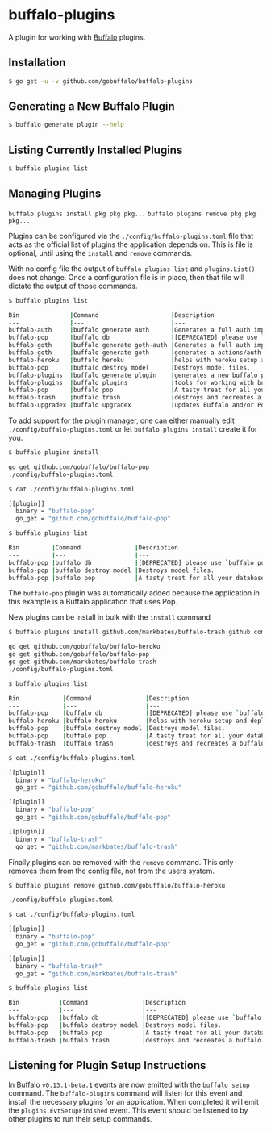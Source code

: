 # buffalo-plugins

A plugin for working with [Buffalo](https://gobuffalo.io) plugins.

## Installation

```bash
$ go get -u -v github.com/gobuffalo/buffalo-plugins
```

## Generating a New Buffalo Plugin

```bash
$ buffalo generate plugin --help
```

## Listing Currently Installed Plugins

```bash
$ buffalo plugins list
```

## Managing Plugins

`buffalo plugins install pkg pkg pkg...`
`buffalo plugins remove pkg pkg pkg...`

Plugins can be configured via the `./config/buffalo-plugins.toml` file that acts as the official list of plugins the application depends on. This is file is optional, until using the `install` and `remove` commands.

With no config file the output of `buffalo plugins list` and `plugins.List()` does not change. Once a configuration file is in place, then that file will dictate the output of those commands.

```bash
$ buffalo plugins list

Bin              |Command                    |Description
---              |---                        |---
buffalo-auth     |buffalo generate auth      |Generates a full auth implementation
buffalo-pop      |buffalo db                 |[DEPRECATED] please use `buffalo pop` instead.
buffalo-goth     |buffalo generate goth-auth |Generates a full auth implementation use Goth
buffalo-goth     |buffalo generate goth      |generates a actions/auth.go file configured to the specified providers.
buffalo-heroku   |buffalo heroku             |helps with heroku setup and deployment for buffalo applications
buffalo-pop      |buffalo destroy model      |Destroys model files.
buffalo-plugins  |buffalo generate plugin    |generates a new buffalo plugin
buffalo-plugins  |buffalo plugins            |tools for working with buffalo plugins
buffalo-pop      |buffalo pop                |A tasty treat for all your database needs
buffalo-trash    |buffalo trash              |destroys and recreates a buffalo app
buffalo-upgradex |buffalo upgradex           |updates Buffalo and/or Pop/Soda as well as your app
```

To add support for the plugin manager, one can either manually edit `./config/buffalo-plugins.toml` or let `buffalo plugins install` create it for you.

```bash
$ buffalo plugins install

go get github.com/gobuffalo/buffalo-pop
./config/buffalo-plugins.toml
```

``` bash
$ cat ./config/buffalo-plugins.toml

[[plugin]]
  binary = "buffalo-pop"
  go_get = "github.com/gobuffalo/buffalo-pop"
```

```bash
$ buffalo plugins list

Bin         |Command               |Description
---         |---                   |---
buffalo-pop |buffalo db            |[DEPRECATED] please use `buffalo pop` instead.
buffalo-pop |buffalo destroy model |Destroys model files.
buffalo-pop |buffalo pop           |A tasty treat for all your database needs
```

The `buffalo-pop` plugin was automatically added because the application in this example is a Buffalo application that uses Pop.

New plugins can be install in bulk with the `install` command

```bash
$ buffalo plugins install github.com/markbates/buffalo-trash github.com/gobuffalo/buffalo-heroku

go get github.com/gobuffalo/buffalo-heroku
go get github.com/gobuffalo/buffalo-pop
go get github.com/markbates/buffalo-trash
./config/buffalo-plugins.toml
```

```bash
$ buffalo plugins list

Bin            |Command               |Description
---            |---                   |---
buffalo-pop    |buffalo db            |[DEPRECATED] please use `buffalo pop` instead.
buffalo-heroku |buffalo heroku        |helps with heroku setup and deployment for buffalo applications
buffalo-pop    |buffalo destroy model |Destroys model files.
buffalo-pop    |buffalo pop           |A tasty treat for all your database needs
buffalo-trash  |buffalo trash         |destroys and recreates a buffalo app
```

``` bash
$ cat ./config/buffalo-plugins.toml

[[plugin]]
  binary = "buffalo-heroku"
  go_get = "github.com/gobuffalo/buffalo-heroku"

[[plugin]]
  binary = "buffalo-pop"
  go_get = "github.com/gobuffalo/buffalo-pop"

[[plugin]]
  binary = "buffalo-trash"
  go_get = "github.com/markbates/buffalo-trash"
```

Finally plugins can be removed with the `remove` command. This only removes them from the config file, not from the users system.

```bash
$ buffalo plugins remove github.com/gobuffalo/buffalo-heroku

./config/buffalo-plugins.toml
```

``` bash
$ cat ./config/buffalo-plugins.toml

[[plugin]]
  binary = "buffalo-pop"
  go_get = "github.com/gobuffalo/buffalo-pop"

[[plugin]]
  binary = "buffalo-trash"
  go_get = "github.com/markbates/buffalo-trash"
```

```bash
$ buffalo plugins list

Bin           |Command               |Description
---           |---                   |---
buffalo-pop   |buffalo db            |[DEPRECATED] please use `buffalo pop` instead.
buffalo-pop   |buffalo destroy model |Destroys model files.
buffalo-pop   |buffalo pop           |A tasty treat for all your database needs
buffalo-trash |buffalo trash         |destroys and recreates a buffalo app
```

## Listening for Plugin Setup Instructions

In Buffalo `v0.13.1-beta.1` events are now emitted with the `buffalo setup` command. The `buffalo-plugins` command will listen for this event and install the necessary plugins for an application. When completed it will emit the `plugins.EvtSetupFinished` event. This event should be listened to by other plugins to run their setup commands.
